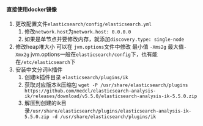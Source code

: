 #### 直接使用docker镜像
1. 更改配置文件`elasticsearch/config/elasticsearch.yml`
   1. 修改`network.host`为`network.host: 0.0.0.0`
   2. 如果是单节点并要修改内存，就添加`discovery.type: single-node`
2. 修改heap堆大小 可以在 `jvm.options`文件中修改
  最小值 `-Xms2g` 最大值`-Xmx2g`
  jvm.options一般在`elasticsearch/config`下，也有能在`/etc/elasticsearch`下
3. 安装中文分词ik插件
   1. 创建ik插件目录 `elasticsearch/plugins/ik`
   2. 获取对应版本ik压缩包 `wget -P /usr/share/elasticsearch/plugins https://github.com/medcl/elasticsearch-analysis-ik/releases/download/v5.5.0/elasticsearch-analysis-ik-5.5.0.zip`
   3. 解压到创建的ik目录`/usr/share/elasticsearch/plugins/elasticsearch-analysis-ik-5.5.0.zip -d /usr/share/elasticsearch/plugins/ik`
